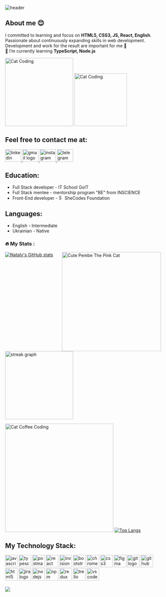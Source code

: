 ![header](https://capsule-render.vercel.app/api?type=waving&height=230&text=✌️Hi%20there,%20I'm%20Nataliia!&section=header&color=0:EEFF00,100:fe4a40&reversal=false&textBg=false&fontColor=black&fontAlign=48&fontAlignY=51&descAlign=52&descAlignY=80&fontSize=60)
## About me 😊
I committed to learning and focus on **HTML5, CSS3, JS, React, English**. Passionate about continuously expanding skills in web development. Development and work for the result are important for me 💫 <br/>
🌱 I’m currently learning **TypeScript, Node.js**

<img src="https://media.giphy.com/media/k0ijJhqrUP4T2EvmJ1/giphy.gif" width="220" alt="Cat Coding" /> <img src="https://media.giphy.com/media/du3J3cXyzhj75IOgvA/giphy.gif" width="170" alt="Cat Coding" />

## Feel free to contact me at:
<div align="left">
  <a href="www.linkedin.com/in/nataliia-sheludko" target="_blank">
    <img src="https://raw.githubusercontent.com/maurodesouza/profile-readme-generator/master/src/assets/icons/social/linkedin/default.svg" width="52" height="40" alt="linkedin logo"  />
  </a>
  <a href="sheludko.nataliia@gmail.com" target="_blank">
    <img src="https://raw.githubusercontent.com/maurodesouza/profile-readme-generator/master/src/assets/icons/social/gmail/default.svg" width="52" height="40" alt="gmail logo"  />
  </a>
  <a href="https://www.instagram.com/natashapismennaia/" target="_blank">
    <img src="https://raw.githubusercontent.com/maurodesouza/profile-readme-generator/master/src/assets/icons/social/instagram/default.svg" width="52" height="40" alt="instagram logo"  />
  </a>
  <a href="https://t.me/natasha_sheludko" target="_blank">
    <img src="https://raw.githubusercontent.com/maurodesouza/profile-readme-generator/master/src/assets/icons/social/telegram/default.svg" width="52" height="40" alt="telegram logo"  />
  </a> 
</div>

## Education:

- Full Stack developer - IT School GoIT
- Full Stack mentee - mentorship program "BE" from INSCIENCE
- Front-End developer - <img src="https://media.giphy.com/media/9nB2R4VkKRe5qznOhF/giphy.gif" width="15" height="15" alt="SheCodes" /> SheCodes Foundation 

## Languages:

- English - Intermediate
- Ukrainian - Native
<h3 align="left">🔥   My Stats :</h3>

[![Nataly's GitHub stats](https://github-readme-stats.vercel.app/api?username=NatalySheludko&show_icons=true&theme=ambient_gradient&show=reviews,discussions_started,discussions_answered,prs_merged,prs_merged_percentage&rank_icon=github&custom_title=Stats)](https://github.com/anuraghazra/github-readme-stats) <img src="https://media.giphy.com/media/nFLW7PNGgN3lI68rdv/giphy.gif" width="320" align="right" alt="Cute Pembe The Pink Cat" /> 
<img src="https://streak-stats.demolab.com?user=NatalySheludko&locale=en&mode=daily&theme=dark&hide_border=false&border_radius=5&order=3" height="220" alt="streak graph"  />

<img src="https://media.giphy.com/media/CrFLL3CnRpw5ddlBMm/giphy.gif" width="350" alt="Cat Coffee Coding" /> [![Top Langs](https://github-readme-stats.vercel.app/api/top-langs/?username=NatalySheludko&layout=donut-vertical&custom_title=Languages)](https://github.com/anuraghazra/github-readme-stats)

## My Technology Stack:

<div align="left">
  <img src="https://cdn.jsdelivr.net/gh/devicons/devicon/icons/javascript/javascript-original.svg" height="40" alt="javascript logo"  /> 
  <img src="https://cdn.jsdelivr.net/gh/devicons/devicon/icons/typescript/typescript-original.svg" height="40" alt="typescript logo"  />
  <img src="https://www.vectorlogo.zone/logos/getpostman/getpostman-icon.svg" alt="postman" width="40" height="40"/> 
  <img src="https://cdn.jsdelivr.net/gh/devicons/devicon/icons/react/react-original.svg" height="40" alt="react logo"  />
  <img src="https://www.vectorlogo.zone/logos/invisionapp/invisionapp-icon.svg" alt="invision" width="40" height="40"/> 
  <img src="https://cdn.jsdelivr.net/gh/devicons/devicon/icons/bootstrap/bootstrap-original.svg" height="40" alt="bootstrap logo"  />
  <img src="https://cdn.jsdelivr.net/gh/devicons/devicon/icons/chrome/chrome-original.svg" height="40" alt="chrome logo"  />
  <img src="https://cdn.jsdelivr.net/gh/devicons/devicon/icons/css3/css3-original.svg" height="40" alt="css3 logo"  />
  <img src="https://cdn.jsdelivr.net/gh/devicons/devicon/icons/figma/figma-original.svg" height="40" alt="figma logo"  />
  <img src="https://cdn.jsdelivr.net/gh/devicons/devicon/icons/git/git-original.svg" height="40" alt="git logo"  />
  <img src="https://cdn.jsdelivr.net/gh/devicons/devicon/icons/github/github-original.svg" height="40" alt="github logo"  />
  <img src="https://cdn.jsdelivr.net/gh/devicons/devicon/icons/html5/html5-original.svg" height="40" alt="html5 logo"  />
  <img src="https://cdn.jsdelivr.net/gh/devicons/devicon/icons/jira/jira-original.svg" height="40" alt="jira logo"  />
  <img src="https://cdn.jsdelivr.net/gh/devicons/devicon/icons/nodejs/nodejs-original.svg" height="40" alt="nodejs logo"  />
  <img src="https://cdn.jsdelivr.net/gh/devicons/devicon/icons/npm/npm-original-wordmark.svg" height="40" alt="npm logo"  />
  <img src="https://cdn.jsdelivr.net/gh/devicons/devicon/icons/redux/redux-original.svg" height="40" alt="redux logo"  />
  
  <img src="https://cdn.jsdelivr.net/gh/devicons/devicon/icons/trello/trello-plain.svg" height="40" alt="trello logo"  />
  <img src="https://cdn.jsdelivr.net/gh/devicons/devicon/icons/vscode/vscode-original.svg" height="40" alt="vscode logo"  /> 
</div> 
<br/>
<img src="https://visitor-badge.laobi.icu/badge?page_id=NatalySheludko.NatalySheludko&"  />





